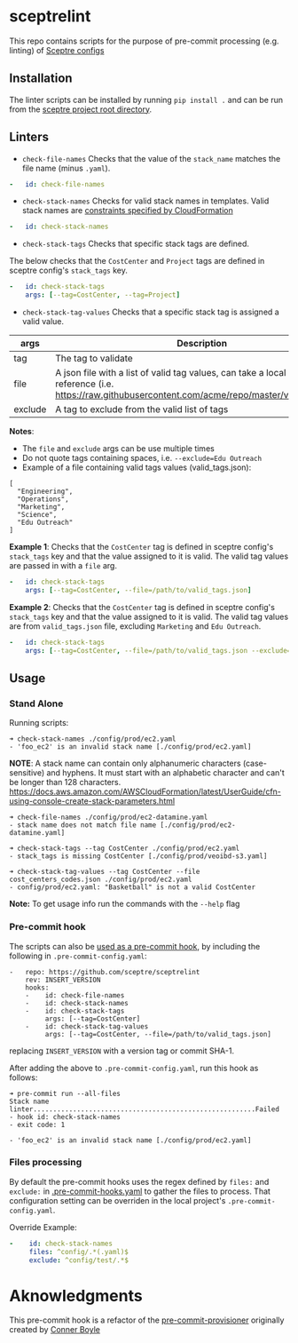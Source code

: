 # sceptrelint
This repo contains scripts for the purpose of pre-commit processing
(e.g. linting) of [Sceptre configs](https://docs.sceptre-project.org/dev/docs/stack_config.html)

## Installation

The linter scripts can be installed by running `pip install .` and can be run from the
[sceptre project root directory](https://sceptre.cloudreach.com/dev/docs/templates.html#templates).

## Linters

* `check-file-names`  Checks that the value  of the `stack_name` matches the
file name (minus `.yaml`).

```yaml
-   id: check-file-names
```

* `check-stack-names` Checks for valid stack names in templates. Valid
stack names are [constraints specified by
CloudFormation](https://docs.aws.amazon.com/AWSCloudFormation/latest/UserGuide/cfn-using-console-create-stack-parameters.html)

```yaml
-   id: check-stack-names
```

* `check-stack-tags` Checks that specific stack tags are defined.

The below checks that the `CostCenter` and `Project` tags are defined in sceptre
config's `stack_tags` key.
```yaml
-   id: check-stack-tags
    args: [--tag=CostCenter, --tag=Project]
```

* `check-stack-tag-values` Checks that a specific stack tag is assigned a valid value.


| args    | Description                                                                                                                                                |
|---------|------------------------------------------------------------------------------------------------------------------------------------------------------------|
| tag     | The tag to validate                                                                                                                                        |
| file    | A json file with a list of valid tag values, can take a local or a url reference (i.e. https://raw.githubusercontent.com/acme/repo/master/valid_tags.json) |
| exclude | A tag to exclude from the valid list of tags                                                                                                               |

__Notes__:
 * The `file` and `exclude` args can be use multiple times
 * Do not quote tags containing spaces, i.e. `--exclude=Edu Outreach`
 * Example of a file containing valid tags values (valid_tags.json):
```
[
  "Engineering",
  "Operations",
  "Marketing",
  "Science",
  "Edu Outreach"
]
```

__Example 1__: Checks that the `CostCenter` tag is defined in sceptre config's `stack_tags`
key and that the value assigned to it is valid.  The valid tag values are passed
in with a `file` arg.
```yaml
-   id: check-stack-tags
    args: [--tag=CostCenter, --file=/path/to/valid_tags.json]
```

__Example 2__: Checks that the `CostCenter` tag is defined in sceptre config's `stack_tags`
key and that the value assigned to it is valid.  The valid tag values are from `valid_tags.json`
file, excluding `Marketing` and `Edu Outreach`.
```yaml
-   id: check-stack-tags
    args: [--tag=CostCenter, --file=/path/to/valid_tags.json --exclude="Marketing" --exclude="Edu Outreach"]
```

## Usage

### Stand Alone
Running scripts:

```shell script
➜ check-stack-names ./config/prod/ec2.yaml
- 'foo_ec2' is an invalid stack name [./config/prod/ec2.yaml]
```
__NOTE__: A stack name can contain only alphanumeric characters (case-sensitive) and hyphens.
It must start with an alphabetic character and can't be longer than 128 characters.
https://docs.aws.amazon.com/AWSCloudFormation/latest/UserGuide/cfn-using-console-create-stack-parameters.html

```shell script
➜ check-file-names ./config/prod/ec2-datamine.yaml
- stack name does not match file name [./config/prod/ec2-datamine.yaml]
```

```shell script
➜ check-stack-tags --tag CostCenter ./config/prod/ec2.yaml
- stack_tags is missing CostCenter [./config/prod/veoibd-s3.yaml]
```

```shell script
➜ check-stack-tag-values --tag CostCenter --file cost_centers_codes.json ./config/prod/ec2.yaml
- config/prod/ec2.yaml: "Basketball" is not a valid CostCenter
```

__Note:__ To get usage info run the commands with the `--help` flag


### Pre-commit hook
The scripts can also be [used as a pre-commit hook](https://pre-commit.com/#2-add-a-pre-commit-configuration),
by including the following in `.pre-commit-config.yaml`:
```
-   repo: https://github.com/sceptre/sceptrelint
    rev: INSERT_VERSION
    hooks:
    -    id: check-file-names
    -    id: check-stack-names
    -    id: check-stack-tags
         args: [--tag=CostCenter]
    -    id: check-stack-tag-values
         args: [--tag=CostCenter, --file=/path/to/valid_tags.json]
```
replacing `INSERT_VERSION` with a version tag or commit SHA-1.


After adding the above to `.pre-commit-config.yaml`, run this hook as follows:
```shell script
➜ pre-commit run --all-files
Stack name linter........................................................Failed
- hook id: check-stack-names
- exit code: 1

- 'foo_ec2' is an invalid stack name [./config/prod/ec2.yaml]
```

### Files processing
By default the pre-commit hooks uses the regex defined by `files:` and `exclude:` in
[.pre-commit-hooks.yaml](.pre-commit-hooks.yaml) to gather the files to process.
That configuration setting can be overriden in the local project's
`.pre-commit-config.yaml`.

Override Example:
```yaml
-    id: check-stack-names
     files: ^config/.*(.yaml)$
     exclude: ^config/test/.*$
```

# Aknowledgments
This pre-commit hook is a refactor of the
[pre-commit-provisioner](https://github.com/Sage-Bionetworks-IT/pre-commit-provisioner)
originally created by [Conner Boyle](https://github.com/cascadianblue)
